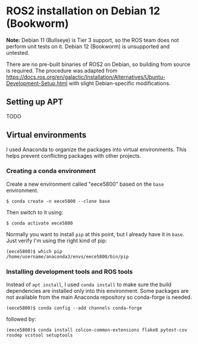 # ROS2 installation on Debian 12 (Bookworm)
**Note:** Debian 11 (Bullseye) is Tier 3 support, so the ROS team does not perform unit tests on it. Debian 12 (Bookworm) is unsupported and untested.

There are no pre-built binaries of ROS2 on Debian, so building from source is required. The procedure was adapted from https://docs.ros.org/en/galactic/Installation/Alternatives/Ubuntu-Development-Setup.html with slight Debian-specific modifications.

## Setting up APT
TODO

## Virtual environments
I used Anaconda to organize the packages into virtual environments. This helps prevent conflicting packages with other projects.

### Creating a conda environment
Create a new environment called "eece5800" based on the `base` environment.

`$ conda create -n eece5800 --clone base`

Then switch to it using:

`$ conda activate eece5800`

Normally you want to install `pip` at this point, but I already have it in `base`. Just verify I'm using the right kind of pip:

```
(eece5800)$ which pip
/home/username/anaconda3/envs/eece5800/bin/pip
```

### Installing development tools and ROS tools
Instead of `apt install`, I used `conda install` to make sure the build dependencies are installed only into this environment. Some packages are not available from the main Anaconda repository so conda-forge is needed.

`(eece5800)$ conda config --add channels conda-forge`

followed by:

`(eece5800)$ conda install colcon-common-extensions flake8 pytest-cov rosdep vcstool setuptools`

